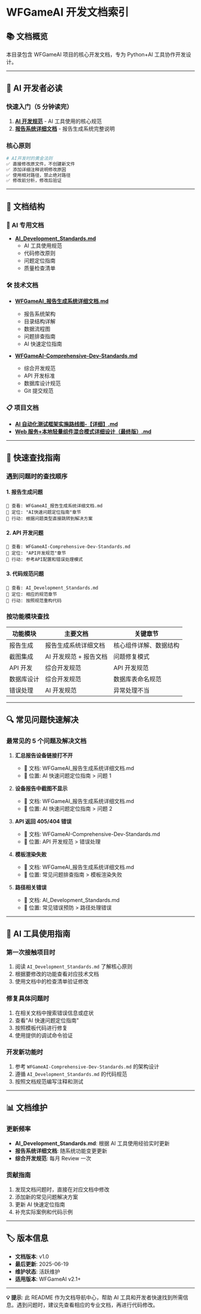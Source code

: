 # WFGameAI 开发文档索引

## 📚 文档概览

本目录包含 WFGameAI 项目的核心开发文档，专为 Python+AI 工具协作开发设计。

---

## 🎯 AI 开发者必读

### 快速入门（5 分钟读完）

1. **[AI 开发规范](./AI_Development_Standards.md)** - AI 工具使用的核心规范
2. **[报告系统详细文档](./WFGameAI_报告生成系统详细文档.md)** - 报告生成系统完整说明

### 核心原则

```python
# AI开发时的黄金法则
✅ 直接修改原文件，不创建新文件
✅ 添加详细注释说明修改原因
✅ 使用相对路径，禁止绝对路径
✅ 修改前分析，修改后验证
```

---

## 📖 文档结构

### 🤖 AI 专用文档

- **[AI_Development_Standards.md](./AI_Development_Standards.md)**
  - AI 工具使用规范
  - 代码修改原则
  - 问题定位指南
  - 质量检查清单

### 🛠️ 技术文档

- **[WFGameAI\_报告生成系统详细文档.md](./WFGameAI_报告生成系统详细文档.md)**

  - 报告系统架构
  - 目录结构详解
  - 数据流程图
  - 问题排查指南
  - AI 快速定位指南

- **[WFGameAI-Comprehensive-Dev-Standards.md](./WFGameAI-Comprehensive-Dev-Standards.md)**
  - 综合开发规范
  - API 开发标准
  - 数据库设计规范
  - Git 提交规范

### 📋 项目文档

- **[AI 自动化测试框架实施路线图-【详细】.md](./AI%20自动化测试框架实施路线图%20-【详细】.md)**
- **[Web 服务+本地轻量组件混合模式详细设计（最终版）.md](./Web服务+本地轻量组件混合模式详细设计（最终版）.md)**

---

## 🚀 快速查找指南

### 遇到问题时的查找顺序

#### 1. 报告生成问题

```
📖 查看: WFGameAI_报告生成系统详细文档.md
🎯 定位: "AI快速问题定位指南"章节
🔧 行动: 根据问题类型直接跳转到解决方案
```

#### 2. API 开发问题

```
📖 查看: WFGameAI-Comprehensive-Dev-Standards.md
🎯 定位: "API开发规范"章节
🔧 行动: 参考API配置和错误处理模式
```

#### 3. 代码规范问题

```
📖 查看: AI_Development_Standards.md
🎯 定位: 相应的规范章节
🔧 行动: 按照规范重构代码
```

### 按功能模块查找

| 功能模块   | 主要文档               | 关键章节               |
| ---------- | ---------------------- | ---------------------- |
| 报告生成   | 报告生成系统详细文档   | 核心组件详解、数据结构 |
| 截图集成   | AI 开发规范 + 报告文档 | 问题修复模式           |
| API 开发   | 综合开发规范           | API 开发规范           |
| 数据库设计 | 综合开发规范           | 数据库表命名规范       |
| 错误处理   | AI 开发规范            | 异常处理不当           |

---

## 🔍 常见问题快速解决

### 最常见的 5 个问题及解决文档

1. **汇总报告设备链接打不开**

   - 📖 文档: WFGameAI\_报告生成系统详细文档.md
   - 🎯 位置: AI 快速问题定位指南 > 问题 1

2. **设备报告中截图不显示**

   - 📖 文档: WFGameAI\_报告生成系统详细文档.md
   - 🎯 位置: AI 快速问题定位指南 > 问题 2

3. **API 返回 405/404 错误**

   - 📖 文档: WFGameAI-Comprehensive-Dev-Standards.md
   - 🎯 位置: API 开发规范 > 错误处理

4. **模板渲染失败**

   - 📖 文档: WFGameAI\_报告生成系统详细文档.md
   - 🎯 位置: 常见问题排查指南 > 模板渲染失败

5. **路径相关错误**
   - 📖 文档: AI_Development_Standards.md
   - 🎯 位置: 常见错误预防 > 路径处理错误

---

## 🎯 AI 工具使用指南

### 第一次接触项目时

1. 阅读 `AI_Development_Standards.md` 了解核心原则
2. 根据要修改的功能查看对应技术文档
3. 使用文档中的检查清单验证修改

### 修复具体问题时

1. 在相关文档中搜索错误信息或症状
2. 查看"AI 快速问题定位指南"
3. 按照模板代码进行修复
4. 使用提供的调试命令验证

### 开发新功能时

1. 参考 `WFGameAI-Comprehensive-Dev-Standards.md` 的架构设计
2. 遵循 `AI_Development_Standards.md` 的代码规范
3. 按照文档规范编写注释和测试

---

## 📊 文档维护

### 更新频率

- **AI_Development_Standards.md**: 根据 AI 工具使用经验实时更新
- **报告系统详细文档**: 随系统功能变更更新
- **综合开发规范**: 每月 Review 一次

### 贡献指南

1. 发现文档问题时，直接在对应文档中修改
2. 添加新的常见问题解决方案
3. 更新 AI 快速定位指南
4. 补充实际案例和代码示例

---

## 🏷️ 版本信息

- **文档版本**: v1.0
- **最后更新**: 2025-06-19
- **维护状态**: 活跃维护
- **适用版本**: WFGameAI v2.1+

---

**💡 提示**: 此 README 作为文档导航中心，帮助 AI 工具和开发者快速找到所需信息。遇到问题时，建议先查看相应的专业文档，再进行代码修改。
